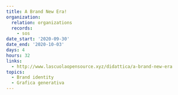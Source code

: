 ```yaml
---
title: A Brand New Era!
organization:
  relation: organizations
  records:
    - sos
date_start: '2020-09-30'
date_end: '2020-10-03'
days: 4
hours: 32
links:
  - http://www.lascuolaopensource.xyz/didattica/a-brand-new-era
topics:
  - Brand identity
  - Grafica generativa
---
```

